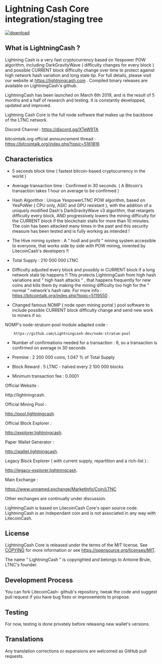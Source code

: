 Lightning Cash  Core integration/staging tree
===========================================

<a href="https://imgbb.com/"><img src="https://i.ibb.co/RvyqxKN/bitcoin.png" alt="download" border="0"></a>

What is LightningCash ?
----------------------

Lightning Cash  is a very fast cryptocurrency based on Yespower POW algorithm, including DarkGravityWave ( difficulty changes for every block ) and possible CURRENT block difficulty change over time to protect against high network hash variation and long stale tip. For full details, please visit our website at https://lightningcash.com . Compiled binary releases are available on LightningCash's github.


LightningCash has been launched on March 6th 2019, and is the result of 5 months and a half of research and testing. It is constantly developped, updated and improved.



Lightning Cash  Core is the full node software that makes up the backbone of the LTNC network.




Discord Channel : https://discord.gg/XTeW9TA




bitcointalk.org official announcement thread : https://bitcointalk.org/index.php?topic=5161816




Characteristics
---------------------------------------------------------------------------

- 5 seconds block time ( fastest bitcoin-based cryptocurrency in the world )

- Average transaction time : Confirmed in 30 seconds. ( A Bitcoin's transaction takes 1 hour on average to be confirmed )

- Hash Algorithm : Unique YespowerLTNC POW algorithm, based on YesPoWer  ( CPU only, ASIC and GPU resistant ), with the addition of a uniquely modified Dash's DarkGravityWave v3 algorithm, that retargets difficulty every block, AND progressively lowers the mining difficulty for the CURRENT block if the blockchain stalls for more than 10 minutes. The coin has been attacked many times in the past and this security measure has been tested and is fully working as intended !


- The Hive mining system : A " hodl and profit " mining system accessible to everyone, that works side by side with POW mining, invented by  LitecoinCash's developers !!

- Total Supply : 210 000 000 LTNC

- Difficulty adjusted every block and possibly in CURRENT block if a long network stale tip happens !! This protects LightningCash from high hash variations and " high hash attacks " , that happens frequently for new coins and kills them by making the mining difficulty too high for the " normal " network's hash rate. For more info :
		https://bitcointalk.org/index.php?topic=5119550 .

- Changed famous NOMP ( node open mining portal ) pool software to include possible CURRENT block difficulty change and send new work to miners if so.

NOMP's node-stratum-pool module adapted code : 

		https://github.com/Lightningcash-dev/node-stratum-pool

- Number of confirmations needed for a transaction : 6, so a transaction is confirmed on average in 30 seconds

- Premine : 2 200 000 coins, 1.047 % of Total Supply

- Block Reward : 5 LTNC - halved every 2 100 000 blocks

- Minimum transaction fee : 0.0001


Official Website :

http://lightningcash.



Official Mining Pool :

http://pool.lightningcash.



Official Block Explorer :

http://explorer.lightningcash.



Paper Wallet Generator :

http://wallet.lightningcash.



Legacy Block Explorer ( with current supply, repartition and a rich-list ) :

http://legacy-explorer.lightningcash.



Main Exchange : 

https://www.unnamed.exchange/MarketInfo/Coin/LTNC



Other exchanges are continually under discussion.


LightningCash  is based on LitecoinCash Core's open source code.
LightningCash  is an independant coin and is not associated in any way with LitecoinCash.


License
-------

LightningCash  Core is released under the terms of the MIT license. See [COPYING](COPYING) for more
information or see https://opensource.org/licenses/MIT.

The name " LightningCash " is copyrighted and belongs to Antoine Brule, LTNC's founder.

Development Process
-------------------

You can fork LitecoinCash- github's repository, tweak the code and suggest pull request if you have bug fixes or improvements to propose.

Testing
-------

For now, testing is done privately before releasing new wallet's versions.

Translations
------------

Any translation corrections or expansions are welcomed as GitHub pull requests.
